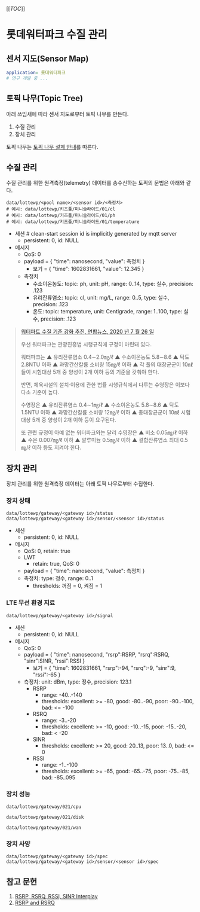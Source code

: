 [[_TOC_]]

# 롯데워터파크 수질 관리

## 센서 지도(Sensor Map)
```yaml
application: 롯데워터파크
# 연구 개발 중 ...
```

## 토픽 나무(Topic Tree)

아래 쓰임새에 따라 센서 지도로부터 토픽 나무를 만든다.

1. 수질 관리
1. 장치 관리

토픽 나무는 [토픽 나무 설계 안내](../topic.md)를 따른다.

## 수질 관리

수질 관리를 위한 원격측정(telemetry) 데이터를 송수신하는 토픽의 문법은 아래와 같다.

```
data/lottewp/<pool name>/<sensor id>/<측정치>
# 예시: data/lottewp/키즈풀/미니슬라이드/01/cl
# 예시: data/lottewp/키즈풀/미니슬라이드/01/ph
# 예시: data/lottewp/키즈풀/미니슬라이드/01/temperature
```
  - 세션 # clean-start session id is implicitly generated by mqtt server
    - persistent: 0, id: NULL 
  - 메시지
    - QoS: 0
    - payload = { "time": nanosecond, "value": 측정치 } 
      - 보기 = { "time": 1602831661, "value": 12.345 }
    - 측정치
      - 수소이온농도: topic: ph, unit: pH, range: 0..14, type: 실수, precision: .123
      - 유리잔류염소: topic: cl, unit: mg/L, range: 0..5, type: 실수, precision: .123
      - 온도: topic: temperature, unit: Centigrade, range: 1..100, type: 실수, precision: .123

> [워터파트 수질 기준 강화 추진, 연합뉴스, 2020 년 7 월 26 일 ](https://www.yna.co.kr/view/AKR20200722096100030)
>
> 우선 워터파크는 관광진흥법 시행규칙에 규정이 마련돼 있다.
>
>워터파크는 ▲ 유리잔류염소 0.4∼2.0㎎/ℓ ▲ 수소이온농도 5.8∼8.6 ▲ 탁도 2.8NTU 이하 ▲ 과망간산칼륨 소비량 15㎎/ℓ 이하 ▲ 각 풀의 대장균군이 10㎖들이 시험대상 5개 중 양성이 2개 이하 등의 기준을 갖춰야 한다.
>
>반면, 체육시설의 설치·이용에 관한 법률 시행규칙에서 다루는 수영장은 이보다 다소 기준이 높다.
>
>수영장은 ▲ 유리잔류염소 0.4∼1㎎/ℓ ▲ 수소이온농도 5.8∼8.6 ▲ 탁도 1.5NTU 이하 ▲ 과망간산칼륨 소비량 12㎎/ℓ 이하 ▲ 총대장균군이 10㎖ 시험대상 5개 중 양성이 2개 이하 등이 요구된다.
>
>또 관련 규정이 아예 없는 워터파크와는 달리 수영장은 ▲ 비소 0.05㎎/ℓ 이하 ▲ 수은 0.007㎎/ℓ 이하 ▲ 알루미늄 0.5㎎/ℓ 이하 ▲ 결합잔류염소 최대 0.5㎎/ℓ 이하 등도 지켜야 한다.

## 장치 관리

장치 관리를 위한 원격측정 데이터는 아래 토픽 나무로부터 수집한다.

### 장치 상태
```
data/lottewp/gateway/<gateway id>/status
data/lottewp/gateway/<gateway id>/sensor/<sensor id>/status
```
  - 세션
    - persistent: 0, id: NULL
  - 메시지
    - QoS: 0, retain: true
    - LWT
      - retain: true, QoS: 0
    - payload = { "time": nanosecond, "value": 측정치 }
    - 측정치: type: 정수, range: 0..1
      - thresholds: 꺼짐 = 0, 켜짐 = 1

### LTE 무선 환경 지료
```
data/lottewp/gateway/<gateway id>/signal
```
  - 세션
    - persistent: 0, id: NULL 
  - 메시지
    - QoS: 0
    - payload = { "time": nanosecond, "rsrp":RSRP, "rsrq":RSRQ, "sinr":SINR, "rssi":RSSI } 
      - 보기  = { "time": 1602831661, "rsrp":-94,  "rsrq":-9,   "sinr":9,    "rssi":-65  }
    - 측정치: unit: dBm, type: 정수, precision: 123.1
      - RSRP 
        - range: -40..-140
        - thresholds: excellent: >= -80, good: -80..-90, poor: -90..-100, bad: <= -100
      - RSRQ 
        - range: -3..-20
        - thresholds: excellent: >= -10, good: -10..-15, poor: -15..-20, bad: <  -20
      - SINR
        - thresholds: excellent: >= 20, good: 20..13, poor: 13..0, bad: <= 0
      - RSSI
        - range: -1..-100
        - thresholds: excellent: >= -65, good: -65..-75, poor: -75..-85, bad: -85..095

### 장치 성능

```
data/lottewp/gateway/021/cpu
```
```
data/lottewp/gateway/021/disk
```
```
data/lottewp/gateway/021/wan
```

### 장치 사양

```
data/lottewp/gateway/<gateway id>/spec
data/lottewp/gateway/<gateway id>/sensor/<sensor id>/spec
```

## 참고 문헌
1. [RSRP, RSRQ, RSSI, SINR Interplay](https://www.sharetechnote.com/html/Handbook_LTE_RSRP_RSRQ_SINR_Interplay.html)
1. [RSRP and RSRQ](https://wiki.teltonika-networks.com/view/RSRP_and_RSRQ)
